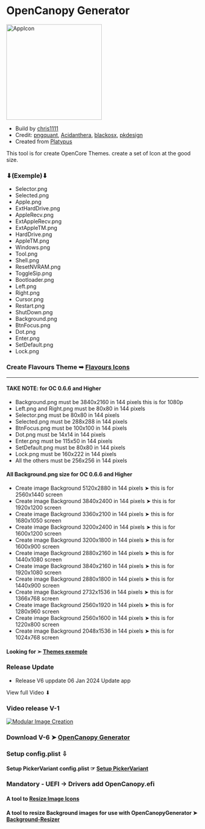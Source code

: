 # OpenCanopy Generator

<img width="250" alt="AppIcon" src="https://github.com/chris1111/OpenCanopy-Generator/assets/6248794/8f8be0c6-99f5-4abd-b6c5-d0c86a073add">

- Build by [chris1111](https://github.com/chris1111/)
- Credit: [pngquant](https://pngquant.org), [Acidanthera](https://github.com/acidanthera/OpenCorePkg), [blackosx](https://www.insanelymac.com/forum/profile/331032-blackosx/), [pkdesign](https://www.insanelymac.com/forum/profile/488070-pkdesign/)
- Created from [Platypus](https://github.com/sveinbjornt/Platypus)

This tool is for create OpenCore Themes. create a set of Icon at the good size.
### ⬇(Exemple)⬇
 
- Selector.png
- Selected.png
- Apple.png
- ExtHardDrive.png
- AppleRecv.png
- ExtAppleRecv.png
- ExtAppleTM.png
- HardDrive.png
- AppleTM.png
- Windows.png
- Tool.png
- Shell.png
- ResetNVRAM.png
- ToggleSip.png
- Bootloader.png
- Left.png
- Right.png
- Cursor.png
- Restart.png
- ShutDown.png
- Background.png 
- BtnFocus.png
- Dot.png
- Enter.png
- SetDefault.png
- Lock.png

### Create Flavours Theme ➥ [Flavours Icons](https://github.com/chris1111/OpenCanopy-Generator/blob/OpenCanopy-Generator.dmg/Flavours.md)

-----------------------------
#### TAKE NOTE: for OC 0.6.6 and Higher
* Background.png must be 3840x2160 in 144 pixels this is for 1080p
* Left.png and Right.png must be 80x80 in 144 pixels
* Selector.png must be 80x80 in 144 pixels
* Selected.png must be 288x288 in 144 pixels
* BtnFocus.png must be 100x100 in 144 pixels
* Dot.png must be 14x14 in 144 pixels
* Enter.png must be 115x50 in 144 pixels
* SetDefault.png must be 80x80 in 144 pixels
* Lock.png must be 160x222 in 144 pixels
* All the others must be 256x256 in 144 pixels

#### All Background.png size for OC 0.6.6 and Higher 
- Create image Background 5120x2880 in 144 pixels ➤ this is for 2560x1440 screen
- Create image Background 3840x2400 in 144 pixels ➤ this is for 1920x1200 screen
- Create image Background 3360x2100 in 144 pixels ➤ this is for 1680x1050 screen
- Create image Background 3200x2400 in 144 pixels ➤ this is for 1600x1200 screen
- Create image Background 3200x1800 in 144 pixels ➤ this is for 1600x900 screen
- Create image Background 2880x2160 in 144 pixels ➤ this is for 1440x1080 screen
- Create image Background 3840x2160 in 144 pixels ➤ this is for 1920x1080 screen
- Create image Background 2880x1800 in 144 pixels ➤ this is for 1440x900 screen
- Create image Background 2732x1536 in 144 pixels ➤ this is for 1366x768 screen
- Create image Background 2560x1920 in 144 pixels ➤ this is for 1280x960 screen
- Create image Background 2560x1600 in 144 pixels ➤ this is for 1220x800 screen
- Create image Background 2048x1536 in 144 pixels ➤ this is for 1024x768 screen


#### Looking for ➣ [Themes exemple](https://github.com/chris1111/My-Simple-OC-Themes/blob/master/Download.md)

### Release Update
- Release V6 uppdate 06 Jan 2024 Update app

View full Video ⬇︎
### Video release V-1
[![Modular Image Creation](https://i.ibb.co/K5bFrB5/VIDEO.png)](https://youtu.be/3zK7SGYhZ8Q)

### Download V-6 ➤ [OpenCanopy Generator](https://github.com/chris1111/OpenCanopy-Generator/releases/tag/V6)

### Setup config.plist ⇩

#### Setup PickerVariant config.plist  ☞ [Setup PickerVariant](https://github.com/chris1111/OpenCanopy-Generator/blob/OpenCanopy-Generator.dmg/SetupPickerVariant.md) 

### Mandatory - UEFI -> Drivers add OpenCanopy.efi

#### A tool to [Resize Image Icons](https://github.com/chris1111/Build-256-Icons)

#### A tool to resize Background images for use with OpenCanopyGenerator ➤ [Background-Resizer](https://github.com/chris1111/Background-Resizer)
